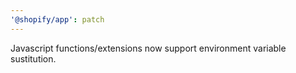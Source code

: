```yaml
---
'@shopify/app': patch
---
```


Javascript functions/extensions now support environment variable sustitution.
